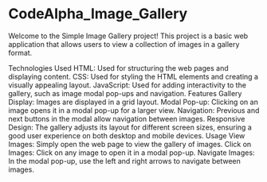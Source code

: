 # CodeAlpha_Image_Gallery
Welcome to the Simple Image Gallery project! This project is a basic web application that allows users to view a collection of images in a gallery format.

Technologies Used
HTML: Used for structuring the web pages and displaying content.
CSS: Used for styling the HTML elements and creating a visually appealing layout.
JavaScript: Used for adding interactivity to the gallery, such as image modal pop-ups and navigation.
Features
Gallery Display: Images are displayed in a grid layout.
Modal Pop-up: Clicking on an image opens it in a modal pop-up for a larger view.
Navigation: Previous and next buttons in the modal allow navigation between images.
Responsive Design: The gallery adjusts its layout for different screen sizes, ensuring a good user experience on both desktop and mobile devices.
Usage
View Images: Simply open the web page to view the gallery of images.
Click on Images: Click on any image to open it in a modal pop-up.
Navigate Images: In the modal pop-up, use the left and right arrows to navigate between images.
